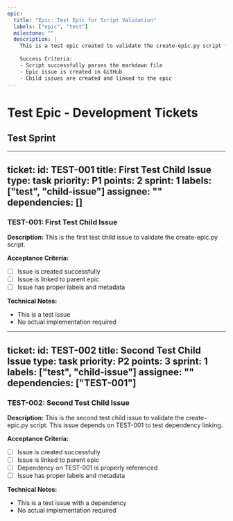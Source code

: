 ```yaml
---
epic:
  title: "Epic: Test Epic for Script Validation"
  labels: ["epic", "test"]
  milestone: ""
  description: |
    This is a test epic created to validate the create-epic.py script functionality.
    
    Success Criteria:
    - Script successfully parses the markdown file
    - Epic issue is created in GitHub
    - Child issues are created and linked to the epic
---
```


# Test Epic - Development Tickets

## Test Sprint

---
ticket:
  id: TEST-001
  title: First Test Child Issue
  type: task
  priority: P1
  points: 2
  sprint: 1
  labels: ["test", "child-issue"]
  assignee: ""
  dependencies: []
---

### TEST-001: First Test Child Issue

**Description:**
This is the first test child issue to validate the create-epic.py script.

**Acceptance Criteria:**
- [ ] Issue is created successfully
- [ ] Issue is linked to parent epic
- [ ] Issue has proper labels and metadata

**Technical Notes:**
- This is a test issue
- No actual implementation required

---
ticket:
  id: TEST-002
  title: Second Test Child Issue
  type: task
  priority: P2
  points: 3
  sprint: 1
  labels: ["test", "child-issue"]
  assignee: ""
  dependencies: ["TEST-001"]
---

### TEST-002: Second Test Child Issue

**Description:**
This is the second test child issue to validate the create-epic.py script.
This issue depends on TEST-001 to test dependency linking.

**Acceptance Criteria:**
- [ ] Issue is created successfully
- [ ] Issue is linked to parent epic
- [ ] Dependency on TEST-001 is properly referenced
- [ ] Issue has proper labels and metadata

**Technical Notes:**
- This is a test issue with a dependency
- No actual implementation required
